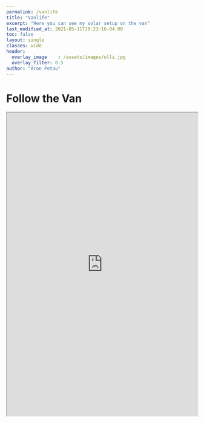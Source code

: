 ```yaml
---
permalink: /vanlife
title: "Vanlife"
excerpt: "Here you can see my solar setup on the van"
last_modified_at: 2021-05-11T10:23:16-04:00
toc: false
layout: single
classes: wide
header:
  overlay_image    : /assets/images/ulli.jpg
  overlay_filter: 0.5
author: "Aron Petau"
---
```


# Follow the Van

<iframe width="100%" height="800" src="https://vrm.victronenergy.com/installation/167009/embed/f61b11f2"></iframe>

